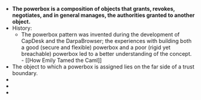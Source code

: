 - **The powerbox is a composition of objects that grants, revokes, negotiates, and in general manages, the authorities granted to another object.**
- History:
	- The powerbox pattern was invented during the development of CapDesk and the DarpaBrowser; the experiences with building both a good (secure and flexible) powerbox and a poor (rigid yet breachable) powerbox led to a better understanding of the concept. - [[How Emily Tamed the Caml]]
- The object to which a powerbox is assigned lies on the far side of a trust boundary.
-
-
-